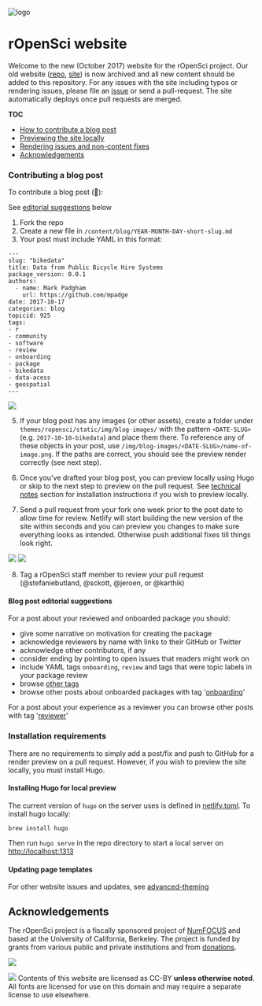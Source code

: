 ![logo](https://i.imgur.com/jNpQMPW.png)
# rOpenSci website

Welcome to the new (October 2017) website for the rOpenSci project. Our old website ([repo](https://github.com/ropensci/roweb), [site](http://legacy.ropensci.org/)) is now archived and all new content should be added to this repository. For any issues with the site including typos or rendering issues, please file an [issue](https://github.com/ropensci/roweb2/issues) or send a pull-request. The site automatically deploys once pull requests are merged.

__TOC__

- [How to contribute a blog post](https://github.com/ropensci/roweb2#contributing-a-blog-post)
- [Previewing the site locally](https://github.com/ropensci/roweb2#installing-hugo-for-local-preview)
- [Rendering issues and non-content fixes](https://github.com/ropensci/roweb2#updating-page-templates) 
- [Acknowledgements](https://github.com/ropensci/roweb2#acknowledgements)

### Contributing a blog post


To contribute a blog post (🙏):

See [editorial suggestions](https://github.com/ropensci/roweb2#blog-post-editorial-suggestions) below

1. Fork the repo
2. Create a new file in `/content/blog/YEAR-MONTH-DAY-short-slug.md`
3. Your post must include YAML in this format:



```
---
slug: "bikedata"
title: Data from Public Bicycle Hire Systems
package_version: 0.0.1
authors:
  - name: Mark Padgham
    url: https://github.com/mpadge
date: 2017-10-17
categories: blog
topicid: 925
tags:
- r
- community
- software
- review
- onboarding
- package
- bikedata
- data-acess
- geospatial
---
```

![](https://i.imgur.com/sJlnKwG.png)

5. If your blog post has any images (or other assets), create a folder under `themes/ropensci/static/img/blog-images/` with the pattern `<DATE-SLUG>` (e.g. `2017-10-10-bikedata`) and place them there. To reference any of these objects in your post,  use `/img/blog-images/<DATE-SLUG>/name-of-image.png`. If the paths are correct, you should see the preview render correctly (see next step).

6. Once you've drafted your blog post, you can preview locally using Hugo or skip to the next step to preview on the pull request. See [technical notes](https://github.com/ropensci/roweb2/blob/master/readme.md#installation-requirements) section for installation instructions if you wish to preview locally. 

7. Send a pull request from your fork one week prior to the post date to allow time for review. Netlify will start building the new version of the site within seconds and you can preview you changes to make sure everything looks as intended. Otherwise push additional fixes till things look right.  
  
![](https://i.imgur.com/HYcQyB4.png)
![](https://i.imgur.com/0deI0d3.png)

8. Tag a rOpenSci staff member to review your pull request (@stefaniebutland, @sckott, @jeroen, or @karthik)

#### Blog post editorial suggestions

For a post about your reviewed and onboarded package you should:
- give some narrative on motivation for creating the package
- acknowledge reviewers by name with links to their GitHub or Twitter
- acknowledge other contributors, if any
- consider ending by pointing to open issues that readers might work on
- include YAML tags `onboarding`, `review` and tags that were topic labels in your package review
- browse [other tags](https://ropensci.org/tags/)
- browse other posts about onboarded packages with tag '[onboarding](https://ropensci.org/tags/onboarding/)'

For a post about your experience as a reviewer you can browse other posts with tag '[reviewer](https://ropensci.org/tags/reviewer/)'

### Installation requirements

There are no requirements to simply add a post/fix and push to GitHub for a render preview on a pull request. However, if you wish to preview the site locally, you must install Hugo.

#### Installing Hugo for local preview

The current version of `hugo` on the server uses is defined in [netlify.toml](netlify.toml). To install hugo locally:

```
brew install hugo
```

Then run `hugo serve` in the repo directory to start a local server on [http://localhost:1313](http://localhost:1313)


#### Updating page templates 

For other website issues and updates, see [advanced-theming](advanced-theming.md)

## Acknowledgements

The rOpenSci project is a fiscally sponsored project of [NumFOCUS](https://www.numfocus.org/) and based at the University of California, Berkeley. The project is funded by grants from various public and private institutions and from [donations](https://ropensci.org/donate/). 

![](https://i.imgur.com/zlWonsc.png)

![](ccby.png) Contents of this website are licensed as CC-BY **unless otherwise noted**. All fonts are licensed for use on this domain and may require a separate license to use elsewhere.



